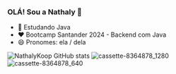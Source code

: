 ### OLÁ! Sou a Nathaly 👋

- 🌱 Estudando Java
- :heart: Bootcamp Santander 2024 - Backend com Java
- 😄 Pronomes: ela / dela

![NathalyKoop GitHub stats](https://github-readme-stats.vercel.app/api?username=NathalyKoop&show_icons=true&theme=ambient_gradient) 
![cassette-8364878_1280](https://github.com/NathalyKoop/NathalyKoop/assets/168307469/e7988f4f-acb5-47d2-a94d-ffe02feac8a4) 
![cassette-8364878_640](https://github.com/NathalyKoop/NathalyKoop/assets/168307469/d5b00bb6-2bde-4f45-80c6-33e499d8b039)
